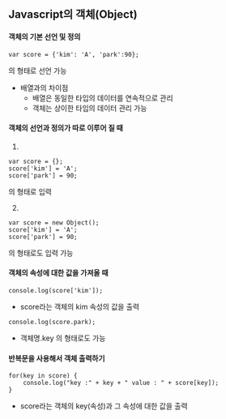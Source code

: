 ## Javascript의 객체(Object)

#### 객체의 기본 선언 및 정의
```
var score = {'kim': 'A', 'park':90};
```
의 형태로 선언 가능
- 배열과의 차이점
    - 배열은 동일한 타입의 데이터를 연속적으로 관리
    - 객체는 상이한 타입의 데이터 관리 가능

#### 객체의 선언과 정의가 따로 이루어 질 때
1. 
```
var score = {};
score['kim'] = 'A';
score['park'] = 90;
```
의 형태로 입력

2.
```
var score = new Object();
score['kim'] = 'A';
score['park'] = 90;
```
의 형태로도 입력 가능

#### 객체의 속성에 대한 값을 가져올 때
```
console.log(score['kim']);
```
- score라는 객체의 kim 속성의 값을 출력

```
console.log(score.park);
```
- 객체명.key 의 형태로도 가능

#### 반복문을 사용해서 객체 출력하기
```
for(key in score) {
    console.log("key :" + key + " value : " + score[key]);
}
```
- score라는 객체의 key(속성)과 그 속성에 대한 값을 출력